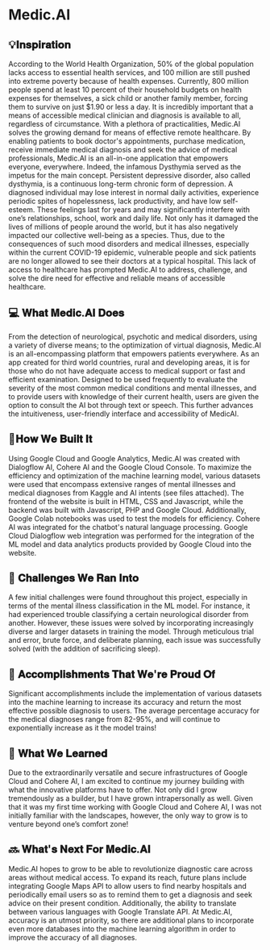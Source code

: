 # Medic.AI
## 💡𝐈𝐧𝐬𝐩𝐢𝐫𝐚𝐭𝐢𝐨𝐧

According to the World Health Organization, 50% of the global population lacks access to essential health services, and 100 million are still pushed into extreme poverty because of health expenses. Currently, 800 million people spend at least 10 percent of their household budgets on health expenses for themselves, a sick child or another family member, forcing them to survive on just $1.90 or less a day. It is incredibly important that a means of accessible medical clinician and diagnosis is available to all, regardless of circumstance. With a plethora of practicalities, Medic.AI solves the growing demand for means of effective remote healthcare. By enabling patients to book doctor's appointments, purchase medication, receive immediate medical diagnosis and seek the advice of medical professionals, Medic.AI is an all-in-one application that empowers everyone, everywhere. Indeed, the infamous Dysthymia served as the impetus for the main concept. Persistent depressive disorder, also called dysthymia, is a continuous long-term chronic form of depression. A diagnosed individual may lose interest in normal daily activities, experience periodic spites of hopelessness, lack productivity, and have low self-esteem. These feelings last for years and may significantly interfere with one’s relationships, school, work and daily life. Not only has it damaged the lives of millions of people around the world, but it has also negatively impacted our collective well-being as a species. Thus, due to the consequences of such mood disorders and medical illnesses, especially within the current COVID-19 epidemic, vulnerable people and sick patients are no longer allowed to see their doctors at a typical hospital. This lack of access to healthcare has prompted Medic.AI to address, challenge, and solve the dire need for effective and reliable means of accessible healthcare. 

## 💻 𝐖𝐡𝐚𝐭 𝐌𝐞𝐝𝐢𝐜.𝐀𝐈 𝐃𝐨𝐞𝐬

From the detection of neurological, psychotic and medical disorders, using a variety of diverse means; to the optimization of virtual diagnosis, Medic.AI is an all-encompassing platform that empowers patients everywhere. As an app created for third world countries, rural and developing areas, it is for those who do not have adequate access to medical support or fast and efficient examination. Designed to be used frequently to evaluate the severity of the most common medical conditions and mental illnesses, and to provide users with knowledge of their current health, users are given the option to consult the AI bot through text or speech. This further advances the intuitiveness, user-friendly interface and accessibility of MedicAI.

## 🔨𝐇𝐨𝐰 𝐖𝐞 𝐁𝐮𝐢𝐥𝐭 𝐈𝐭

Using Google Cloud and Google Analytics, Medic.AI was created with Dialogflow AI, Cohere AI and the Google Cloud Console. To maximize the efficiency and optimization of the machine learning model, various datasets were used that encompass extensive ranges of mental illnesses and medical diagnoses from Kaggle and AI intents (see files attached). The frontend of the website is built in HTML, CSS and Javascript, while the backend was built with Javascript, PHP and Google Cloud. Additionally, Google Colab notebooks was used to test the models for efficiency. Cohere AI was integrated for the chatbot's natural language processing. Google Cloud Dialogflow web integration was performed for the integration of the ML model and data analytics products provided by Google Cloud into the website.

## 🧠 𝐂𝐡𝐚𝐥𝐥𝐞𝐧𝐠𝐞𝐬 𝐖𝐞 𝐑𝐚𝐧 𝐈𝐧𝐭𝐨

A few initial challenges were found throughout this project, especially in terms of the mental illness classification in the ML model. For instance, it had experienced trouble classifying a certain neurological disorder from another. However, these issues were solved by incorporating increasingly diverse and larger datasets in training the model. Through meticulous trial and error, brute force, and deliberate planning, each issue was successfully solved (with the addition of sacrificing sleep).

## 🏅 𝐀𝐜𝐜𝐨𝐦𝐩𝐥𝐢𝐬𝐡𝐦𝐞𝐧𝐭𝐬 𝐓𝐡𝐚𝐭 𝐖𝐞'𝐫𝐞 𝐏𝐫𝐨𝐮𝐝 𝐎𝐟

Significant accomplishments include the implementation of various datasets into the machine learning to increase its accuracy and return the most effective possible diagnosis to users. The average percentage accuracy for the medical diagnoses range from 82-95%, and will continue to exponentially increase as it the model trains!

## 📖 𝐖𝐡𝐚𝐭 𝐖𝐞 𝐋𝐞𝐚𝐫𝐧𝐞𝐝

Due to the extraordinarily versatile and secure infrastructures of Google Cloud and Cohere AI, I am excited to continue my journey building with what the innovative platforms have to offer. Not only did I grow tremendously as a builder, but I have grown intrapersonally as well. Given that it was my first time working with Google Cloud and Cohere AI, I was not initially familiar with the landscapes, however, the only way to grow is to venture beyond one’s comfort zone!

## 🔜 𝐖𝐡𝐚𝐭'𝐬 𝐍𝐞𝐱𝐭 𝐅𝐨𝐫 𝐌𝐞𝐝𝐢𝐜.𝐀𝐈

Medic.AI hopes to grow to be able to revolutionize diagnostic care across areas without medical access. To expand its reach, future plans include integrating Google Maps API to allow users to find nearby hospitals and periodically email users so as to remind them to get a diagnosis and seek advice on their present condition. Additionally, the ability to translate between various languages with Google Translate API. At Medic.AI, accuracy is an utmost priority, so there are additional plans to incorporate even more databases into the machine learning algorithm in order to improve the accuracy of all diagnoses.


